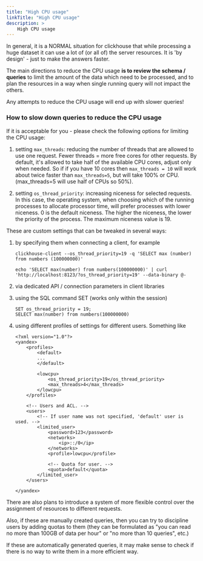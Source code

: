 ```yaml
---
title: "High CPU usage"
linkTitle: "High CPU usage"
description: >
    High CPU usage
---
```

In general, it is a NORMAL situation for clickhouse that while processing a huge dataset it can use a lot of (or all of) the server resources. It is 'by design' - just to make the answers faster.

The main directions to reduce the CPU usage **is to review the schema / queries** to limit the amount of the data which need to be processed, and to plan the resources in a way when single running query will not impact the others.

Any attempts to reduce the CPU usage will end up with slower queries!

### How to slow down queries to reduce the CPU usage

If it is acceptable for you - please check the following options for limiting the CPU usage:

1) setting `max_threads`: reducing the number of threads that are allowed to use one request. Fewer threads = more free cores for other requests.  By default, it's allowed to take half of the available CPU cores, adjust only when needed. So if if you have 10 cores then `max_threads = 10` will work about twice faster than `max_threads=5`, but will take 100% or CPU. (max_threads=5 will use half of CPUs so 50%).

2) setting `os_thread_priority`: increasing niceness for selected requests. In this case, the operating system, when choosing which of the running processes to allocate processor time, will prefer processes with lower niceness. 0 is the default niceness. The higher the niceness, the lower the priority of the process. The maximum niceness value is 19.

These are custom settings that can be tweaked in several ways:

1. by specifying them when connecting a client, for example

    ```
    clickhouse-client --os_thread_priority=19 -q 'SELECT max (number) from numbers (100000000)'

    echo 'SELECT max(number) from numbers(100000000)' | curl 'http://localhost:8123/?os_thread_priority=19' --data-binary @-
    ```

1. via dedicated API / connection parameters in client libraries

1. using the SQL command SET (works only within the session)

    ```
    SET os_thread_priority = 19;
    SELECT max(number) from numbers(100000000)
    ```

1. using different profiles of settings for different users. Something like

    ```
    <?xml version="1.0"?>
    <yandex>
        <profiles>
            <default>
            ...
            </default>

            <lowcpu>
                <os_thread_priority>19</os_thread_priority>
                <max_threads>4</max_threads>
            </lowcpu>
        </profiles>

        <!-- Users and ACL. -->
        <users>
            <!-- If user name was not specified, 'default' user is used. -->
            <limited_user>
                <password>123</password>
                <networks>
                    <ip>::/0</ip>
                </networks>
                <profile>lowcpu</profile>

                <!-- Quota for user. -->
                <quota>default</quota>
            </limited_user>
        </users>

    </yandex>
    ```

There are also plans to introduce a system of more flexible control over the assignment of resources to different requests.

Also, if these are manually created queries, then you can try to discipline users by adding quotas to them (they can be formulated as "you can read no more than 100GB of data per hour" or "no more than 10 queries", etc.)

If these are automatically generated queries, it may make sense to check if there is no way to write them in a more efficient way.
